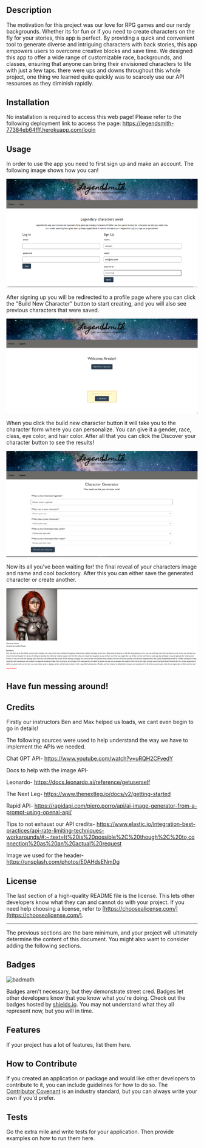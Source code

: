 # <LegendSmith>

## Description

The motivation for this project was our love for RPG games and our nerdy backgrounds. Whether its for fun or if you need to create characters on the fly for your stories, this app is perfect. By providing a quick and convenient tool to generate diverse and intriguing characters with back stories, this app empowers users to overcome creative blocks and save time. We designed this app to offer a wide range of customizable race, backgrounds, and classes, ensuring that anyone can bring their envisioned characters to life with just a few taps. there were ups and downs throughout this whole project, one thing we learned quite quickly was to scarcely use our API resources as they diminish rapidly.

## Installation

No installation is required to access this web page! Please refer to the following deployment link to access the page: https://legendsmith-77384eb64fff.herokuapp.com/login

## Usage

In order to use the app you need to first sign up and make an account.
The following image shows how you can!

<img src="./img/SignupPage.png" alt= "Signup Page">

After signing up you will be redirected to a profile page where you can click the "Build New Character" button to start creating, and you will also see previous characters that were saved.

<img src="./img/ProfilePage.png" alt= "Profile Page">

When you click the build new character button it will take you to the character form where you can personalize. You can give it a gender, race, class, eye color, and hair color. After all that you can click the Discover your character button to see the results!

<img src="./img/CharacterForm.png" alt= "Character Form">

Now its all you've been waiting for! the final reveal of your characters image and name and cool backstory.
After this you can either save the generated character or create another.

<img src="./img/Output.png" alt= "OutputPage">

## Have fun messing around!

## Credits

Firstly our instructors Ben and Max helped us loads, we cant even begin to go in details!

The following sources were used to help understand the way we have to implement the APIs we needed.

Chat GPT API- https://www.youtube.com/watch?v=uRQH2CFvedY

Docs to help with the image API-

Leonardo- https://docs.leonardo.ai/reference/getuserself

The Next Leg- https://www.thenextleg.io/docs/v2/getting-started

Rapid API- https://rapidapi.com/piero.porro/api/ai-image-generator-from-a-prompt-using-openai-api/

Tips to not exhaust our API credits- https://www.elastic.io/integration-best-practices/api-rate-limiting-techniques-workarounds/#:~:text=It%20is%20possible%2C%20though%2C%20to,connection%20as%20an%20actual%20request

Image we used for the header- https://unsplash.com/photos/E0AHdsENmDg

## License

The last section of a high-quality README file is the license. This lets other developers know what they can and cannot do with your project. If you need help choosing a license, refer to [https://choosealicense.com/](https://choosealicense.com/).

---

The previous sections are the bare minimum, and your project will ultimately determine the content of this document. You might also want to consider adding the following sections.

## Badges

![badmath](https://img.shields.io/github/languages/top/nielsenjared/badmath)

Badges aren't necessary, but they demonstrate street cred. Badges let other developers know that you know what you're doing. Check out the badges hosted by [shields.io](https://shields.io/). You may not understand what they all represent now, but you will in time.

## Features

If your project has a lot of features, list them here.

## How to Contribute

If you created an application or package and would like other developers to contribute to it, you can include guidelines for how to do so. The [Contributor Covenant](https://www.contributor-covenant.org/) is an industry standard, but you can always write your own if you'd prefer.

## Tests

Go the extra mile and write tests for your application. Then provide examples on how to run them here.
